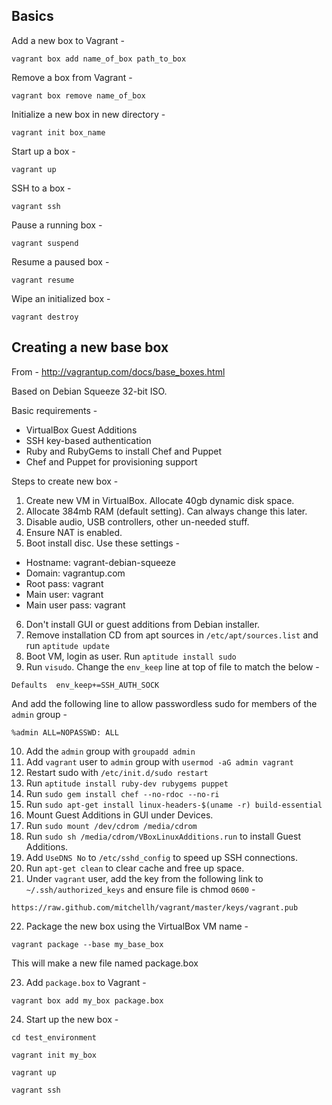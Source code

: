 ## Basics

Add a new box to Vagrant -

`vagrant box add name_of_box path_to_box`

Remove a box from Vagrant -

`vagrant box remove name_of_box`

Initialize a new box in new directory -

`vagrant init box_name`

Start up a box -

`vagrant up`

SSH to a box -

`vagrant ssh`

Pause a running box -

`vagrant suspend`

Resume a paused box -

`vagrant resume`

Wipe an initialized box -

`vagrant destroy`

## Creating a new base box

From - http://vagrantup.com/docs/base_boxes.html

Based on Debian Squeeze 32-bit ISO.

Basic requirements - 

* VirtualBox Guest Additions
* SSH key-based authentication
* Ruby and RubyGems to install Chef and Puppet
* Chef and Puppet for provisioning support

Steps to create new box -

1. Create new VM in VirtualBox. Allocate 40gb dynamic disk space.
2. Allocate 384mb RAM (default setting). Can always change this later.
3. Disable audio, USB controllers, other un-needed stuff.
4. Ensure NAT is enabled.
5. Boot install disc. Use these settings -

* Hostname: vagrant-debian-squeeze
* Domain: vagrantup.com
* Root pass: vagrant
* Main user: vagrant
* Main user pass: vagrant

6. Don't install GUI or guest additions from Debian installer.
7. Remove installation CD from apt sources in `/etc/apt/sources.list` and run `aptitude update`
8. Boot VM, login as user. Run `aptitude install sudo`
9. Run `visudo`. Change the `env_keep` line at top of file to match the below -

`Defaults  env_keep+=SSH_AUTH_SOCK`

And add the following line to allow passwordless sudo for members of the `admin` group - 

`%admin ALL=NOPASSWD: ALL`

10. Add the `admin` group with `groupadd admin`
11. Add `vagrant` user to `admin` group with `usermod -aG admin vagrant`
12. Restart sudo with `/etc/init.d/sudo restart`
13. Run `aptitude install ruby-dev rubygems puppet`
14. Run `sudo gem install chef --no-rdoc --no-ri`
15. Run `sudo apt-get install linux-headers-$(uname -r) build-essential`
16. Mount Guest Additions in GUI under Devices.
17. Run `sudo mount /dev/cdrom /media/cdrom`
18. Run `sudo sh /media/cdrom/VBoxLinuxAdditions.run` to install Guest Additions.
19. Add `UseDNS No` to `/etc/sshd_config` to speed up SSH connections.
20. Run `apt-get clean` to clear cache and free up space.
21. Under `vagrant` user, add the key from the following link to `~/.ssh/authorized_keys` and ensure file is chmod `0600` -

`https://raw.github.com/mitchellh/vagrant/master/keys/vagrant.pub`

22. Package the new box using the VirtualBox VM name -

`vagrant package --base my_base_box`

This will make a new file named package.box

23. Add `package.box` to Vagrant - 

`vagrant box add my_box package.box`

24. Start up the new box -

`cd test_environment`

`vagrant init my_box`

`vagrant up`

`vagrant ssh`
